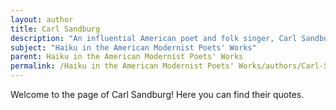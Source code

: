```yaml
---
layout: author
title: Carl Sandburg
description: "An influential American poet and folk singer, Carl Sandburg's works often celebrate the beauty of the natural world. His brief, impactful poems embrace the essence of haiku, reflecting the landscape and life around him."
subject: "Haiku in the American Modernist Poets' Works"
parent: Haiku in the American Modernist Poets' Works
permalink: /Haiku in the American Modernist Poets' Works/authors/Carl-Sandburg/
---
```


Welcome to the page of Carl Sandburg! Here you can find their quotes.
